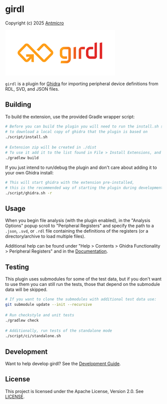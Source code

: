 # girdl

Copyright (c) 2025 [Antmicro](https://www.antmicro.com)

<img width="353" height="147" alt="girdl-logo-color" src="./docs/girdl-logo.png" />

`girdl` is a plugin for [Ghidra](https://github.com/NationalSecurityAgency/ghidra) for importing peripheral device definitions from RDL, SVD, and JSON files.

## Building

To build the extension, use the provided Gradle wrapper script:

```bash
# Before you can build the plugin you will need to run the install.sh script
# to download a local copy of ghidra that the plugin is based on
./script/install.sh

# Extension zip will be created in ./dist
# To use it add it to the list found in File > Install Extensions, and restart ghidra
./gradlew build
```

If you just intend to run/debug the plugin and don't care about adding it to your own Ghidra install:

```bash
# This will start ghidra with the extension pre-installed,
# this is the recommended way of starting the plugin during development
./script/ghidra.sh -r
```

## Usage

When you begin file analysis (with the plugin enabled), in the "Analysis Options" popup scroll to "Peripheral Registers" and specify the path to a `.json`, `.svd`, or `.rdl` file containing the definitions of the registers (or a directory/archive to load multiple files).

Additional help can be found under "Help > Contents > Ghidra Functionality > Peripheral Registers" and in the [Documentation](docs/source/index.md).

## Testing

This plugin uses submodules for some of the test data, but if you don't want to use them you can still run the tests, those that depend on the submodule data will be skipped.

```bash
# If you want to clone the submodules with additional test data use:
git submodule update --init --recursive

# Run checkstyle and unit tests
./gradlew check

# Additionally, run tests of the standalone mode
./script/ci/standalone.sh
```

## Development

Want to help develop girdl? See the [Development Guide](docs/source/development.md).

## License

This project is licensed under the Apache License, Version 2.0. See [LICENSE](LICENSE).
